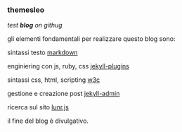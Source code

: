### themesleo
_test **blog** on githug_

gli elementi fondamentali per realizzare questo blog sono:

sintassi testo
[markdown](https://guides.github.com/features/mastering-markdown/#syntax)

enginiering con js, ruby, css
[jekyll-plugins](https://jekyllrb.com/docs/plugins/#installing-a-plugin)

sintassi css, html, scripting
[w3c](https://www.w3.org/) 

gestione e creazione post
[jekyll-admin](https://github.com/jekyll/jekyll-admin)

ricerca sul sito
[lunr.js](https://github.com/slashdotdash/jekyll-lunr-js-search)


il fine del blog è divulgativo.

